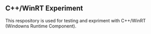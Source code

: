 ## C++/WinRT Experiment

This respository is used for testing and expriment with C++/WinRT (Windowns Runtime Component).
